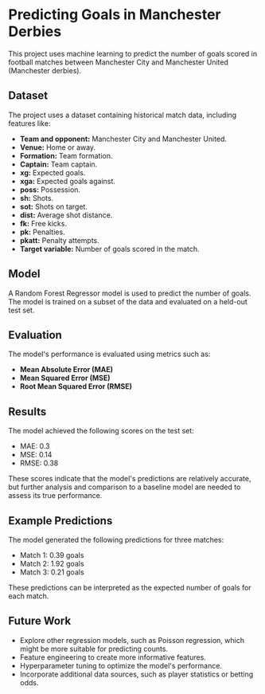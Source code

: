 # Predicting Goals in Manchester Derbies

This project uses machine learning to predict the number of goals scored in football matches between Manchester City and Manchester United (Manchester derbies).

## Dataset

The project uses a dataset containing historical match data, including features like:

* **Team and opponent:** Manchester City and Manchester United.
* **Venue:** Home or away.
* **Formation:** Team formation.
* **Captain:** Team captain.
* **xg:** Expected goals.
* **xga:** Expected goals against.
* **poss:** Possession.
* **sh:** Shots.
* **sot:** Shots on target.
* **dist:** Average shot distance.
* **fk:** Free kicks.
* **pk:** Penalties.
* **pkatt:** Penalty attempts.
* **Target variable:** Number of goals scored in the match.

## Model

A Random Forest Regressor model is used to predict the number of goals. The model is trained on a subset of the data and evaluated on a held-out test set.

## Evaluation

The model's performance is evaluated using metrics such as:

* **Mean Absolute Error (MAE)**
* **Mean Squared Error (MSE)**
* **Root Mean Squared Error (RMSE)**

## Results

The model achieved the following scores on the test set:

* MAE: 0.3
* MSE: 0.14
* RMSE: 0.38

These scores indicate that the model's predictions are relatively accurate, but further analysis and comparison to a baseline model are needed to assess its true performance.

## Example Predictions

The model generated the following predictions for three matches:

* Match 1: 0.39 goals
* Match 2: 1.92 goals
* Match 3: 0.21 goals

These predictions can be interpreted as the expected number of goals for each match.

## Future Work

* Explore other regression models, such as Poisson regression, which might be more suitable for predicting counts.
* Feature engineering to create more informative features.
* Hyperparameter tuning to optimize the model's performance.
* Incorporate additional data sources, such as player statistics or betting odds.

